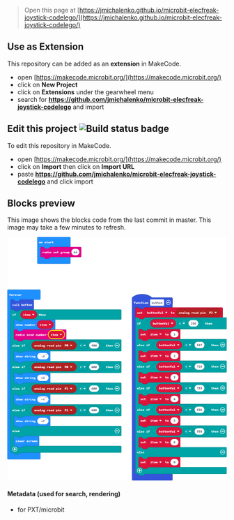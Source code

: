 
> Open this page at [https://jmichalenko.github.io/microbit-elecfreak-joystick-codelego/](https://jmichalenko.github.io/microbit-elecfreak-joystick-codelego/)

## Use as Extension

This repository can be added as an **extension** in MakeCode.

* open [https://makecode.microbit.org/](https://makecode.microbit.org/)
* click on **New Project**
* click on **Extensions** under the gearwheel menu
* search for **https://github.com/jmichalenko/microbit-elecfreak-joystick-codelego** and import

## Edit this project ![Build status badge](https://github.com/jmichalenko/microbit-elecfreak-joystick-codelego/workflows/MakeCode/badge.svg)

To edit this repository in MakeCode.

* open [https://makecode.microbit.org/](https://makecode.microbit.org/)
* click on **Import** then click on **Import URL**
* paste **https://github.com/jmichalenko/microbit-elecfreak-joystick-codelego** and click import

## Blocks preview

This image shows the blocks code from the last commit in master.
This image may take a few minutes to refresh.

![A rendered view of the blocks](https://github.com/jmichalenko/microbit-elecfreak-joystick-codelego/raw/master/.github/makecode/blocks.png)

#### Metadata (used for search, rendering)

* for PXT/microbit
<script src="https://makecode.com/gh-pages-embed.js"></script><script>makeCodeRender("{{ site.makecode.home_url }}", "{{ site.github.owner_name }}/{{ site.github.repository_name }}");</script>

